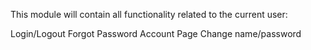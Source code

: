 This module will contain all functionality related to the current user:

Login/Logout
Forgot Password
Account Page
Change name/password